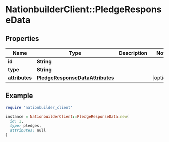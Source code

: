 # NationbuilderClient::PledgeResponseData

## Properties

| Name | Type | Description | Notes |
| ---- | ---- | ----------- | ----- |
| **id** | **String** |  |  |
| **type** | **String** |  |  |
| **attributes** | [**PledgeResponseDataAttributes**](PledgeResponseDataAttributes.md) |  | [optional] |

## Example

```ruby
require 'nationbuilder_client'

instance = NationbuilderClient::PledgeResponseData.new(
  id: 1,
  type: pledges,
  attributes: null
)
```

